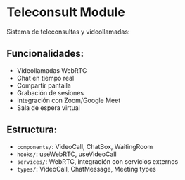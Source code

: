 # Teleconsult Module

Sistema de teleconsultas y videollamadas:

## Funcionalidades:
- Videollamadas WebRTC
- Chat en tiempo real
- Compartir pantalla
- Grabación de sesiones
- Integración con Zoom/Google Meet
- Sala de espera virtual

## Estructura:
- `components/`: VideoCall, ChatBox, WaitingRoom
- `hooks/`: useWebRTC, useVideoCall
- `services/`: WebRTC, integración con servicios externos
- `types/`: VideoCall, ChatMessage, Meeting types